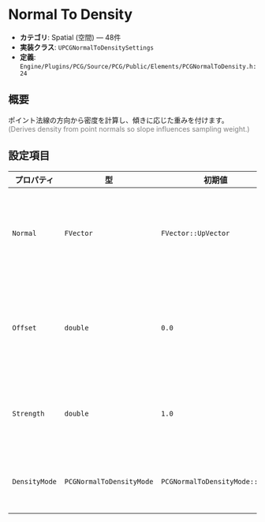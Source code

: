 # Normal To Density

- **カテゴリ**: Spatial (空間) — 48件
- **実装クラス**: `UPCGNormalToDensitySettings`
- **定義**: `Engine/Plugins/PCG/Source/PCG/Public/Elements/PCGNormalToDensity.h:24`

## 概要

ポイント法線の方向から密度を計算し、傾きに応じた重みを付けます。<br><span style='color:gray'>(Derives density from point normals so slope influences sampling weight.)</span>

## 設定項目


| プロパティ | 型 | 初期値 | 説明 |
| --- | --- | --- | --- |
| `Normal` | `FVector` | `FVector::UpVector` | 比較対象となる基準法線。ポイントの法線とのズレ量から密度を計算します。<br><span style='color:gray'>(The normal to compare against)</span> |
| `Offset` | `double` | `0.0` | 法線とのずれを加算・減算して結果をバイアスします。正の値で基準側に寄せ、負の値で離れた方向を強調します。 |
| `Strength` | `double` | `1.0` | 出力密度に指数カーブを掛けてメリハリを調整します（結果 = 結果^(1/Strength)）。 |
| `DensityMode` | `PCGNormalToDensityMode` | `PCGNormalToDensityMode::Set` | 計算結果を既存の密度へどう適用するか（置き換え・乗算など）を指定します。 |
